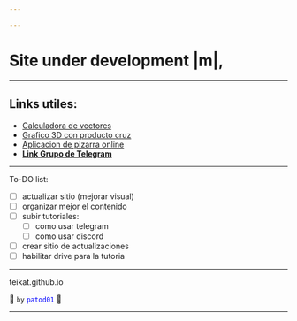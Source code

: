 ```yaml
---

---
```


# Site under development |m|,

---

## Links utiles:

- [Calculadora de vectores][1]
- [Grafico 3D con producto cruz][2]
- [Aplicacion de pizarra online][3]
- [**Link Grupo de Telegram**][4]

---

To-DO list:

- [ ] actualizar sitio (mejorar visual)
- [ ] organizar mejor el contenido
- [ ] subir tutoriales:
    - [ ] como usar telegram
    - [ ] como usar discord
- [ ] crear sitio de actualizaciones
- [ ] habilitar drive para la tutoria

---

teikat.github.io

:ghost: `by` <span style="color: blue;">`patod01`</span> :ghost:

---

[1]:"http://es.onlinemschool.com/math/assistance/vector/multiply1/"
[2]: "https://www.geogebra.org/m/B6Uz5yWf"
[3]:"https://awwapp.com/"
[4]:"https://t.me/tutoria_ea"
